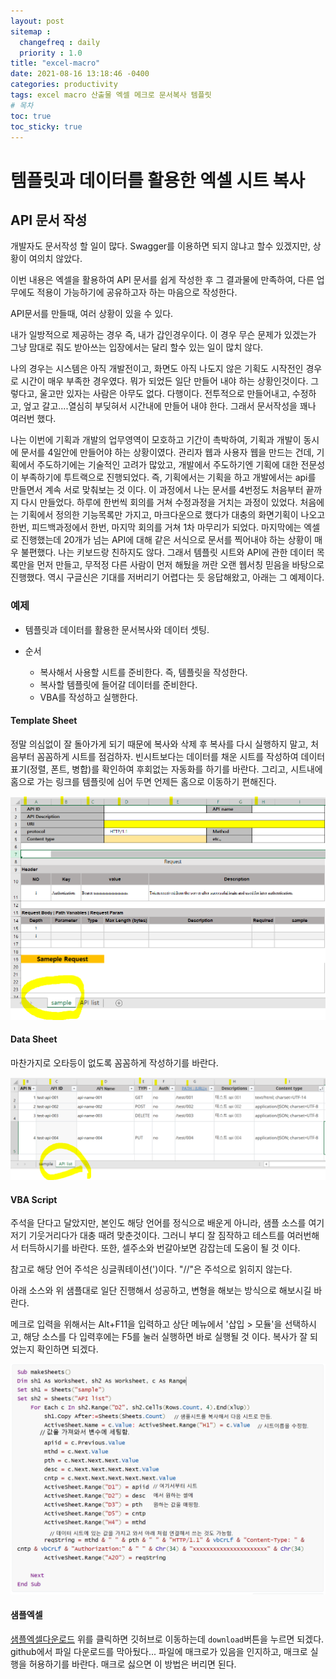 ```yaml
---
layout: post
sitemap :
  changefreq : daily
  priority : 1.0
title: "excel-macro"
date: 2021-08-16 13:18:46 -0400
categories: productivity
tags: excel macro 산출물 엑셀 메크로 문서복사 템플릿
# 목차
toc: true  
toc_sticky: true
---
```


# 템플릿과 데이터를 활용한 엑셀 시트 복사
## API 문서 작성
개발자도 문서작성 할 일이 많다. Swagger를 이용하면 되지 않냐고 할수 있겠지만, 상황이 여의치 않았다.

이번 내용은 엑셀을 활용하여 API 문서를 쉽게 작성한 후 그 결과물에 만족하여, 다른 업무에도 적용이 가능하기에 공유하고자 하는 마음으로 작성한다. 

API문서를 만들때, 여러 상황이 있을 수 있다. 

내가 일방적으로 제공하는 경우 즉, 내가 갑인경우이다. 이 경우 무슨 문제가 있겠는가 그냥 맘대로 줘도 받아쓰는 입장에서는 달리 할수 있는 일이 많치 않다. 

나의 경우는 시스템은 아직 개발전이고, 화면도 아직 나도지 않은 기획도 시작전인 경우로 시간이 매우 부족한 경우였다. 뭐가 되었든 일단 만들어 내야 하는 상황인것이다. 그렇다고, 울고만 있자는 사람은 아무도 없다. 다행이다. 전투적으로 만들어내고, 수정하고, 엎고 갈고....열심히 부딪혀서 시간내에 만들어 내야 한다. 그래서 문서작성을 꽤나 여러번 했다. 

나는 이번에 기획과 개발의 업무영역이 모호하고 기간이 촉박하여, 기획과 개발이 동시에 문서를 4일안에 만들어야 하는 상황이였다. 관리자 웹과 사용자 웹을 만드는 건데, 기획에서 주도하기에는 기술적인 고려가 많았고, 개발에서 주도하기엔 기획에 대한 전문성이 부족하기에 투트랙으로 진행되었다. 즉, 기획에서는 기획을 하고 개발에서는 api를 만들면서 계속 서로 맞춰보는 것 이다. 이 과정에서 나는 문서를 4번정도 처음부터 끝까지 다시 만들었다. 하루에 한번씩 회의를 거쳐 수정과정을 거치는 과정이 있었다. 처음에는 기획에서 정의한 기능목록만 가지고, 마크다운으로 했다가 대충의 화면기획이 나오고 한번, 피드백과정에서 한번, 마지막 회의를 거쳐 1차 마무리가 되었다. 마지막에는 엑셀로 진행했는데 20개가 넘는 API에 대해 같은 서식으로 문서를 찍어내야 하는 상황이 매우 불편했다. 나는 키보드랑 친하지도 않다. 그래서 템플릿 시트와 API에 관한 데이터 목록만을 먼저 만들고, 무적정 다른 사람이 먼저 해뒀을 꺼란 오랜 웹서칭 믿음을 바탕으로 진행했다. 역시 구글신은 기대를 저버리기 어렵다는 듯 응답해왔고, 아래는 그 예제이다. 

### 예제

- 템플릿과 데이터를 활용한 문서복사와 데이터 셋팅.

- 순서
  - 복사해서 사용할 시트를 준비한다. 즉, 템플릿을 작성한다.
  - 복사할 템플릿에 들어갈 데이터를 준비한다.
  - VBA를 작성하고 실행한다.
#### Template Sheet
  정말 의심없이 잘 돌아가게 되기 때문에 복사와 삭제 후 복사를 다시 실행하지 말고, 처음부터 꼼꼼하게 시트를 점검하자. 빈시트보다는 데이터를 채운 시트를 작성하여 데이터 표기(정렬, 폰트, 병합)를 확인하여 후회없는 자동화를 하기를 바란다.
그리고, 시트내에 홈으로 가는 링크를 템플릿에 심어 두면 언제든 홈으로 이동하기 편해진다. 

![](https://github.com/JungMockdan/jungmockdan.github.com/blob/gh-pages/assets/images/post/excel-sheet-copy-sample.PNG?raw=true)

#### Data Sheet
  마찬가지로 오타등이 없도록 꼼꼼하게 작성하기를 바란다.

![](https://github.com/JungMockdan/jungmockdan.github.com/blob/gh-pages/assets/images/post/excel-sheet-copy-data.PNG?raw=true)

#### VBA Script
  주석을 단다고 달았지만, 본인도 해당 언어를 정식으로 배운게 아니라, 샘플 소스를 여기 저기 기웃거리다가 대충 때려 맞춘것이다. 그러니 부디 잘 짐작하고 테스트를 여러번해서 터득하시기를 바란다. 또한, 셀주소와 번갈아보면 감잡는데 도움이 될 것 이다.

참고로 해당 언어 주석은 싱글쿼테이션(')이다. "//"은 주석으로 읽히지 않는다.

아래 소스와 위 샘플대로 일단 진행해서 성공하고, 변형을 해보는 방식으로 해보시길 바란다. 

메크로 입력을 위해서는 Alt+F11을 입력하고 상단 메뉴에서 '삽입 > 모듈'을 선택하시고, 해당 소스를 다 입력후에는 F5를 눌러 실행하면 바로 실행될 것 이다. 복사가 잘 되었는지 확인하면 되겠다.

![](https://github.com/JungMockdan/jungmockdan.github.com/blob/gh-pages/assets/images/post/excel-sheet-copy-vba.png?raw=true)


#### 샘플엑셀

[샘플엑셀다운로드](https://github.com/JungMockdan/jungmockdan.github.com/blob/gh-pages/assets/macro%20sheet%20copy.xlsm)
위를 클릭하면 깃허브로 이동하는데 `download`버튼을 누르면 되겠다. github에서 파일 다운로드를 막아뒀다... 파일에 매크로가 있음을 인지하고, 매크로 실행을 허용하기를 바란다. 매크로 싫으면 이 방법은 버리면 된다.
